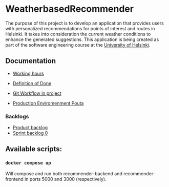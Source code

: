 # WeatherbasedRecommender

The purpose of this project is to develop an application that provides users with personalized recommendations for points of interest and routes in Helsinki. It takes into consideration the current weather conditions to enhance the generated suggestions. This application is being created as part of the software engineering course at the [University of Helsinki](https://www.helsinki.fi/fi).

## Documentation

* [Working hours](https://github.com/HelsinkiUniCollab/WeatherbasedRecommender/blob/main/docs/hours.md)
* [Definition of Done](https://github.com/HelsinkiUniCollab/WeatherbasedRecommender/blob/main/docs/dod.md)
* [Git Workflow in project](https://github.com/HelsinkiUniCollab/WeatherbasedRecommender/blob/main/docs/git-workflow.md)

* [Production Enviromenment Pouta](https://github.com/HelsinkiUniCollab/WeatherbasedRecommender/blob/main/docs/pouta.md)

### Backlogs 
* [Product backlog](https://github.com/orgs/HelsinkiUniCollab/projects/1)
* [Sprint backlog 0 ](https://github.com/orgs/HelsinkiUniCollab/projects/1/views/1)


## Available scripts:

### `docker compose up`

Will compose and run both recommender-backend and recommender-frontend in ports 5000 and 3000 (respectively).
